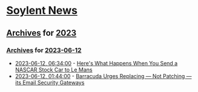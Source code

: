 # [Soylent News](../../../README.md)

## [Archives](../../index.md) for [2023](../index.md)

### [Archives](../../index.md) for [2023-06-12](index.md)

* [2023-06-12, 06:34:00](https://soylentnews.org/article.pl?sid=23/06/11/1535257&from=rss) - [Here's What Happens When You Send a NASCAR Stock Car to Le Mans](https://soylentnews.org/article.pl?sid=23/06/11/1535257&from=rss)
* [2023-06-12, 01:44:00](https://soylentnews.org/article.pl?sid=23/06/11/1049200&from=rss) - [Barracuda Urges Replacing — Not Patching — its Email Security Gateways](https://soylentnews.org/article.pl?sid=23/06/11/1049200&from=rss)
